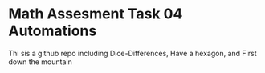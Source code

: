 # Math Assesment Task 04 Automations
 Thi sis a github repo including Dice-Differences, Have a hexagon, and First down the mountain 

